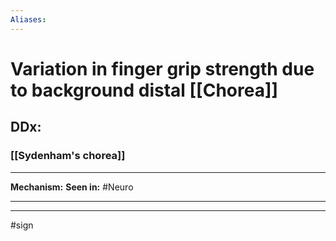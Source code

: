 ```yaml
---
Aliases:
---
```

# Variation in finger grip strength due to background distal [[Chorea]]
## DDx:
### [[Sydenham's chorea]]

---
**Mechanism:**
**Seen in:** #Neuro 

---


---
#sign 
